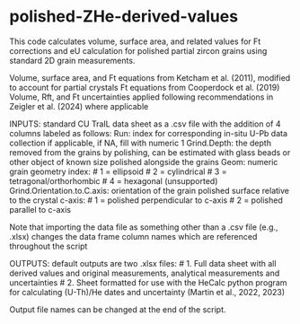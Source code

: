 # polished-ZHe-derived-values
This code calculates volume, surface area, and related values for Ft corrections and eU calculation for polished partial zircon grains using standard 2D grain measurements.

Volume, surface area, and Ft equations from Ketcham et al. (2011), modified to account for partial crystals
Ft equations from Cooperdock et al. (2019)
Volume, Rft, and Ft uncertainties applied following recommendations in Zeigler et al. (2024) where applicable

INPUTS: standard CU TraIL data sheet as a .csv file with the addition of 4 columns labeled as follows:
  Run: index for corresponding in-situ U-Pb data collection if applicable, if NA, fill with numeric 1
  Grind.Depth: the depth removed from the grains by polishing, can be estimated with glass beads or other
  object of known size polished alongside the grains
  Geom: numeric grain geometry index:
            # 1 = ellipsoid
            # 2 = cylindrical
            # 3 = tetragonal/orthorhombic
            # 4 = hexagonal (unsupported)
  Grind.Orientation.to.C.axis: orientation of the grain polished surface relative to the crystal c-axis:
            # 1 = polished perpendicular to c-axis
            # 2 = polished parallel to c-axis

Note that importing the data file as something other than a .csv file (e.g., .xlsx) changes the data frame
column names which are referenced throughout the script

OUTPUTS: default outputs are two .xlsx files:
    # 1. Full data sheet with all derived values and original measurements, analytical measurements 
    and uncertainties
    # 2. Sheet formatted for use with the HeCalc python program for calculating (U-Th)/He dates and
    uncertainty (Martin et al., 2022, 2023)

Output file names can be changed at the end of the script.
